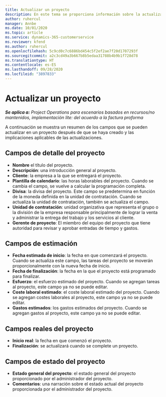 ```yaml
---
title: Actualizar un proyecto
description: En este tema se proporciona información sobre la actualización de proyectos en Project Operations.
author: ruhercul
manager: Annbe
ms.date: 10/01/2020
ms.topic: article
ms.service: dynamics-365-customerservice
ms.reviewer: kfend
ms.author: ruhercul
ms.openlocfilehash: 5c9cd0c7c6886bd454c5f2ef2ae7f20d1707293f
ms.sourcegitcommit: a2c3cd49a3b667b8b5edaa31788b4b9b1f728d78
ms.translationtype: HT
ms.contentlocale: es-ES
ms.lasthandoff: 09/28/2020
ms.locfileid: "3897833"
---
```

# <a name="update-a-project"></a>Actualizar un proyecto

_**Se aplica a:** Project Operations para escenarios basados en recursos/no mantenidos, implementación lite: del acuerdo a la factura proforma_

A continuación se muestra un resumen de los campos que se pueden actualizar en un proyecto después de que se haya creado y las implicaciones aplicables de las actualizaciones.

## <a name="project-detail-fields"></a>Campos de detalle del proyecto

- **Nombre** el título del proyecto.
- **Descripción**: una introducción general al proyecto.
- **Cliente**: la empresa a la que se entregará el proyecto.
- **Plantilla de calendario**: las horas laborables del proyecto. Cuando se cambia el campo, se vuelve a calcular la programación completa.
- **Divisa**: la divisa del proyecto. Este campo se predetermina en función de la moneda definida en la unidad de contratación. Cuando se actualiza la unidad de contratación, también se actualiza el campo.
- **Unidad de contratación**: unidad organizativa que representa el grupo o la división de la empresa responsable principalmente de lograr la venta y administrar la entrega del trabajo y los servicios al cliente. 
- **Gerente de proyecto**: El miembro del equipo del proyecto que tiene autoridad para revisar y aprobar entradas de tiempo y gastos.

## <a name="estimate-fields"></a>Campos de estimación

- **Fecha estimada de inicio**: la fecha en que comenzará el proyecto. Cuando se actualiza este campo, las tareas del proyecto se moverán proporcionalmente con la nueva fecha de inicio.
- **Fecha de finalización**: la fecha en la que el proyecto está programado para finalizar.
- **Esfuerzo**: el esfuerzo estimado del proyecto. Cuando se agregan tareas al proyecto, este campo ya no se puede editar.
- **Coste laboral estimado**: el coste laboral estimado del proyecto. Cuando se agregan costes laborales al proyecto, este campo ya no se puede editar.
- **Gastos estimados**: los gastos estimados del proyecto. Cuando se agregan gastos al proyecto, este campo ya no se puede editar.

## <a name="project-actual-fields"></a>Campos reales del proyecto
- **Inicio real**: la fecha en que comenzó el proyecto.
- **Finalización**: se actualizará cuando se complete un proyecto.

## <a name="project-status-fields"></a>Campos de estado del proyecto

- **Estado general del proyecto**: el estado general del proyecto proporcionado por el administrador del proyecto.
- **Comentarios**: una narración sobre el estado actual del proyecto proporcionada por el administrador del proyecto.

